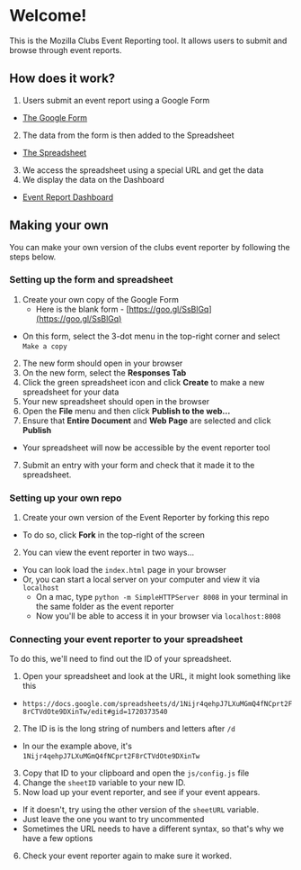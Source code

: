 # Welcome!

This is the Mozilla Clubs Event Reporting tool. It allows users to submit and browse through event reports.

## How does it work?

1. Users submit an event report using a Google Form
  * [The Google Form](http://goo.gl/forms/wDc7b8AqI3)
2. The data from the form is then added to the Spreadsheet
  * [The Spreadsheet](https://docs.google.com/spreadsheets/d/1QHl2bjBhMslyFzR5XXPzMLdzzx7oeSKTbgR5PM8qp64/edit#gid=1045576576)
3. We access the spreadsheet using a special URL and get the data
4. We display the data on the Dashboard
  * [Event Report Dashboard](http://mozilla.github.io/clubs-events/)

## Making your own

You can make your own version of the clubs event reporter by following the steps below.

### Setting up the form and spreadsheet

1. Create your own copy of the Google Form
    * Here is the blank form - [https://goo.gl/SsBlGq](https://goo.gl/SsBlGq)
  - On this form, select the 3-dot menu in the top-right corner and select ``Make a copy``
2. The new form should open in your browser
2. On the new form, select the **Responses Tab**
3. Click the green spreadsheet icon and click **Create** to make a new spreadsheet for your data
4. Your new spreadsheet should open in the browser
5. Open the **File** menu and then click **Publish to the web...**
6. Ensure that **Entire Document** and **Web Page** are selected and click **Publish**
  * Your spreadsheet will now be accessible by the event reporter tool
7. Submit an entry with your form and check that it made it to the spreadsheet.

### Setting up your own repo

1. Create your own version of the Event Reporter by forking this repo
  * To do so, click **Fork** in the top-right of the screen
2. You can view the event reporter in two ways...
  * You can look load the ``index.html`` page in your browser
  * Or, you can start a local server on your computer and view it via ``localhost``
    * On a mac, type ``python -m SimpleHTTPServer 8008`` in your terminal in the same folder as the event reporter
    * Now you'll be able to access it in your browser via ``localhost:8008``

### Connecting your event reporter to your spreadsheet

To do this, we'll need to find out the ID of your spreadsheet.

1. Open your spreadsheet and look at the URL, it might look something like this
  * ``https://docs.google.com/spreadsheets/d/1Nijr4qehpJ7LXuMGmQ4fNCprt2F8rCTVdOte9DXinTw/edit#gid=1720373540``
2. The ID is is the long string of numbers and letters after ``/d``
  * In our the example above, it's ``1Nijr4qehpJ7LXuMGmQ4fNCprt2F8rCTVdOte9DXinTw``
3. Copy that ID to your clipboard and open the ``js/config.js`` file
4. Change the ``sheetID`` variable to your new ID.
5. Now load up your event reporter, and see if your event appears.
  * If it doesn't, try using the other version of the ``sheetURL`` variable.
  * Just leave the one you want to try uncommented
  * Sometimes the URL needs to have a different syntax, so that's why we have a few options
6. Check your event reporter again to make sure it worked.

